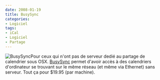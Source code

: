 ```yaml
---
date: 2008-01-19
title: BusySync
categories:
- Logiciel
tags:
- iCal
- Logiciel
- Partage
---
```

<img src="https://dlgjp9x71cipk.cloudfront.net/2008/01/busysync.png" alt="BusySync" />Pour ceux qui n'ont pas de serveur dedié au partage de calendrier sous OSX. <a href="https://www.busymac.com/" title="le site de BusyMac">BusySync</a> permet d'avoir accès à des calendriers d'ordinateur se trouvant sur le même réseau (et même via Ethernet) sans serveur. Tout ça pour $19.95 (par machine).
